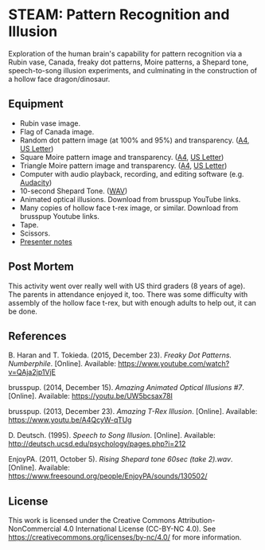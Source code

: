 # STEAM: Pattern Recognition and Illusion

Exploration of the human brain's capability for pattern recognition via a Rubin
vase, Canada, freaky dot patterns, Moire patterns, a Shepard tone,
speech-to-song illusion experiments, and culminating in the construction of a
hollow face dragon/dinosaur.

## Equipment

* Rubin vase image.
* Flag of Canada image.
* Random dot pattern image (at 100% and 95%) and transparency.
  ([A4](scatter_a4.png), [US Letter](scatter_us_letter.png))
* Square Moire pattern image and transparency.
  ([A4](square_moire_a4.png), [US Letter](square_moire_us_letter.png))
* Triangle Moire pattern image and transparency.
  ([A4](triangle_moire_a4.png), [US Letter](triangle_moire_us_letter.png))
* Computer with audio playback, recording, and editing software (e.g.
  [Audacity](http://www.audacityteam.org/))
* 10-second Shepard Tone. ([WAV](rising_shepard_tone_10_sec.wav))
* Animated optical illusions. Download from brusspup YouTube links.
* Many copies of hollow face t-rex image, or similar. Download from brusspup 
  Youtube links.
* Tape.
* Scissors.
* [Presenter notes](presenter_notes.md)

## Post Mortem

This activity went over really well with US third graders (8 years of age). The
parents in attendance enjoyed it, too. There was some difficulty with assembly
of the hollow face t-rex, but with enough adults to help out, it can be done.

## References

B. Haran and T. Tokieda. (2015, December 23). _Freaky Dot Patterns.
Numberphile_. \[Online]. Available: https://www.youtube.com/watch?v=QAja2jp1VjE

brusspup. (2014, December 15). _Amazing Animated Optical Illusions #7_. 
\[Online]. Available: https://youtu.be/UW5bcsax78I

brusspup. (2013, December 23). _Amazing T-Rex Illusion_. \[Online]. Available:
https://www.youtu.be/A4QcyW-qTUg

D. Deutsch. (1995). _Speech to Song Illusion_. \[Online]. Available:
http://deutsch.ucsd.edu/psychology/pages.php?i=212

EnjoyPA. (2011, October 5). _Rising Shepard tone 60sec (take 2).wav_. \[Online].
Available: https://www.freesound.org/people/EnjoyPA/sounds/130502/

## License

This work is licensed under the Creative Commons Attribution-NonCommercial
4.0 International License (CC-BY-NC 4.0). See 
https://creativecommons.org/licenses/by-nc/4.0/ for more information.

